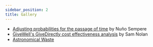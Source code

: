 ```yaml
---
sidebar_position: 2
title: Gallery
---
```


- [Adjusting probabilities for the passage of time](https://www.lesswrong.com/s/rDe8QE5NvXcZYzgZ3/p/j8o6sgRerE3tqNWdj) by Nuño Sempere
- [GiveWell's GiveDirectly cost effectiveness analysis](https://observablehq.com/@hazelfire/givewells-givedirectly-cost-effectiveness-analysis) by Sam Nolan
- [Astronomical Waste](https://observablehq.com/@quinn-dougherty/waste)
